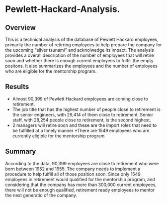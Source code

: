 # Pewlett-Hackard-Analysis.
## Overview
This is a technical analysis of the database of Pewlett Hackard employees, primarily the number of retirring employees to help prepare the company for the 
upcoming "silver tsunami" and acknolwedge its impact. The analysis provides a overall description of the number of employees that will retire soon and whether there is enough current employees to fulfill the empty positons. It also summarizes the employees and the number of employees who are eligible for the mentorship program. 

## Results
* Almost 90,399 of Pewlett Hackard employees are coming close to retirement. 
* The job title that has the highest number of people close to retirement is the senior engineers, with 29,414 of them close to retirement. Senior staff, with 28,254 people close to retirement, is the second highest. 
* 2 managers will retire soon and these are the import roles that need to be fulfilled at a timely manner
*There are 1549 employees who are currently eligible for the mentorship program


## Summary
According to the data, 90,399 employees are close to retirement who were born between 1952 and 1955. The company needs to implement a procedure to help fulfill all of those position soon. Since only 1549 employees in retirement would qualified for the mentorship program, and considering that the company has more than 300,000 current employees, there will not be enough qualified, retirement ready employees to mentor the next generatio of the company. 
